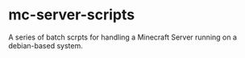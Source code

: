 # mc-server-scripts
A series of batch scrpts for handling a Minecraft Server running on a debian-based system.
